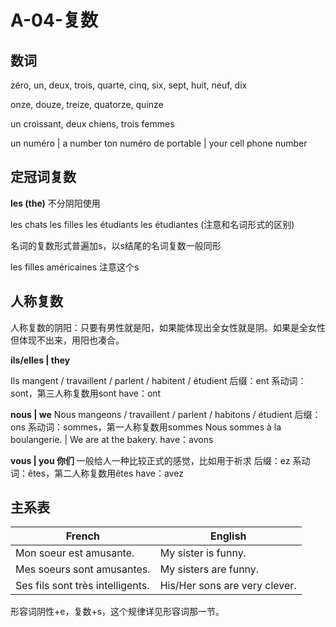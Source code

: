﻿# A-04-复数

## 数词

zéro, un, deux, trois, quarte, cinq, six, sept, huit, neuf, dix

onze, douze, treize, quatorze, quinze

un croissant, deux chiens, trois femmes

un numéro | a number
ton numéro de portable | your cell phone number

## 定冠词复数

**les (the)** 不分阴阳使用

les chats
les filles
les étudiants
les étudiantes (注意和名词形式的区别)

名词的复数形式普遍加s，以s结尾的名词复数一般同形

les filles américaines 注意这个s

## 人称复数

人称复数的阴阳：只要有男性就是阳，如果能体现出全女性就是阴。如果是全女性但体现不出来，用阳也凑合。

**ils/elles | they**

Ils mangent / travaillent / parlent / habitent / étudient
后缀：ent
系动词：sont，第三人称复数用sont
have：ont

**nous | we**
Nous mangeons / travaillent / parlent / habitons / étudient
后缀：ons
系动词：sommes，第一人称复数用sommes
Nous sommes à la boulangerie. | We are at the bakery.
have：avons

**vous | you 你们**
一般给人一种比较正式的感觉，比如用于祈求
后缀：ez
系动词：êtes，第二人称复数用êtes
have：avez

## 主系表

French | English
---- | ----
Mon soeur est amusante. | My sister is funny.
Mes soeurs sont amusantes. | My sisters are funny. 
Ses fils sont très intelligents. | His/Her sons are very clever.

形容词阴性+e，复数+s，这个规律详见形容词那一节。